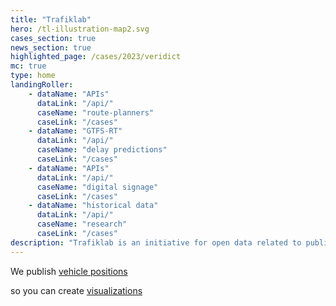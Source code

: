 ```yaml
---
title: "Trafiklab"
hero: /tl-illustration-map2.svg
cases_section: true
news_section: true
highlighted_page: /cases/2023/veridict
mc: true
type: home
landingRoller:
    - dataName: "APIs"
      dataLink: "/api/"
      caseName: "route-planners"
      caseLink: "/cases"
    - dataName: "GTFS-RT"
      dataLink: "/api/"
      caseName: "delay predictions"
      caseLink: "/cases"
    - dataName: "APIs"
      dataLink: "/api/"
      caseName: "digital signage"
      caseLink: "/cases"
    - dataName: "historical data"
      dataLink: "/api/"
      caseName: "research"
      caseLink: "/cases"
description: "Trafiklab is an initiative for open data related to public transport. We publish high quality data, make it simpler to access APIs from public transport companies, easier to find data and more interesting to talk about possibilities. Here you can find information, see what others have done, and read about what's happening."
---
```

<p>We publish <a class="landing-roller" href="/api/trafiklab-apis/gtfs-regional/realtime/">vehicle positions</a></p>
<p>so you can create <a class="landing-roller" href="/cases">visualizations</a></p>